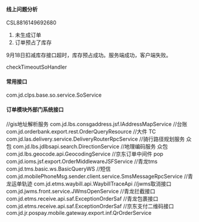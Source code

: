 #### 线上问题分析

CSL8816149692680 

1. 未生成订单
2. 订单预占了库存

9月18日扣减库存接口超时，库存预占成功。服务端成功，客户端失败。

checkTimeoutSoHandler 

#### 常用接口

com.jd.clps.base.so.service.SoService


#### 订单模块外部门系统接口
//gis地址解析服务
com.jd.lbs.consgaddress.jsf.IAddressMapService
//台账
com.jd.orderbank.export.rest.OrderQueryResource
//大件 TC
com.jd.las.delivery.service.DeliveryRouterRpcService
//骑行路径规划服务 众包
com.jd.lbs.jdlbsapi.search.DirectionService
//地理编码服务 众包
com.jd.lbs.geocode.api.GeocodingService
//京东订单中间件 pop
com.jd.ioms.jsf.export.OrderMiddlewareJSFService
//青龙tms
com.jd.tms.basic.ws.BasicQueryWS
//短信
com.jd.mobilePhoneMsg.sender.client.service.SmsMessageRpcService
//青龙运单轨迹
com.jd.etms.waybill.api.WaybillTraceApi
//jwms取消接口
com.jd.jwms.front.service.JWmsOpenService
//青龙拦截接口
com.jd.etms.receive.api.saf.ExceptionOrderSaf
//青龙包裹接口
com.jd.etms.receive.api.saf.ExceptionOrderSaf
//京东支付二维码接口
com.jd.jr.pospay.mobile.gateway.export.inf.QrOrderService


